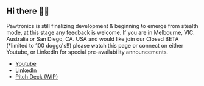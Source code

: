 ## Hi there 👋🐶

Pawtronics is still finalizing development & beginning to emerge from stealth mode, at this stage any feedback is welcome.
If you are in Melbourne, VIC. Australia or San Diego, CA. USA and would like join our Closed BETA (*limited to 100 doggo's!!) 
please watch this page or connect on either Youtube, or LinkedIn for special pre-availability announcements.

* [Youtube](https://www.youtube.com/@promptexecution)
* [LinkedIn](https://www.youtube.com/@promptexecution)
* [Pitch Deck (WIP)](https://docs.google.com/presentation/d/1yBGGLedp-_jhcSrVqWecZ-n3jgKiI8kPi2dX1xXqWCU/edit#slide=id.g3354208ca18_0_74)

